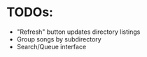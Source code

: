 # TODOs:

* "Refresh" button updates directory listings
* Group songs by subdirectory
* Search/Queue interface